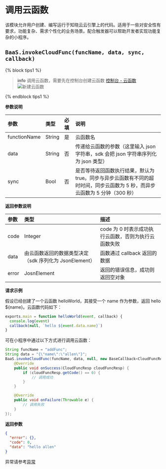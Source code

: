 <!-- ex_nonav -->

# 调用云函数

该模块允许用户创建、编写运行于知晓云云引擎上的代码。适用于一些对安全性有要求，功能复杂、需求个性化的业务场景。配合触发器可以帮助开发者实现功能复杂的小程序。

## `BaaS.invokeCloudFunc(funcName, data, sync, callback)` 

{% block tips1 %}

> **info**
> 调用云函数，需要先在控制台创建云函数 [控制台 - 云函数](https://cloud.minapp.com/dashboard/#/app/engine/cloud-function/function/)
> ![新建云函数](/images/dashboard/cloud-function-add.jpg)

{% endblock tips1 %}

**参数说明**

| 参数          | 类型   | 必填 | 说明 |
| :----------- | :----- | :-- | :-- |
| functionName | String | 是  | 云函数名 |
| data         | String | 否  | 传递给云函数的参数（这里输入 json 字符串，sdk 会把 json 字符串序列化为 json 类型） |
| sync         | Bool   | 否  | 是否等待返回函数执行结果，默认为 true。同步与异步云函数有不同的超时时间，同步云函数为 5 秒，而异步云函数为 5 分钟（300 秒）|

**返回参数说明**

| 参数   | 类型                   | 描述 |
| :---- | :--------------------- | :-- |
| code  | Integer                                          | code 为 0 时表示成功执行云函数，否则为执行云函数失败 |
| data  | 由云函数返回的数据类型决定（sdk 序列化为 JsonElement） | 函数通过 callback 返回的数据 |
| error | JosnElement                                      | 返回的错误信息，成功则返回空对象 |

**请求示例**

假设已经创建了一个云函数 helloWorld，其接受一个 name 作为参数，返回 hello ${name}。云函数代码如下：

```js
exports.main = function helloWorld(event, callback) {
  console.log(event)
  callback(null, `hello ${event.data.name}`)
}
```

可在小程序中通过以下方式进行调用云函数：

```java
String funcName = "addFunc";
String data = "{\"name\":\"allen\"}";
BaaS.invokeCloudFunc(funcName, data, null, new BaseCallback<CloudFuncResp>() {
    @Override
    public void onSuccess(CloudFuncResp cloudFuncResp) {
        if (cloudFuncResp.getCode() == 0) {
            // 调用成功
        }
    }

    @Override
    public void onFailure(Throwable e) {
        // 调用失败
    }
});
```

**返回参数**

```json
{
  "error": {},
  "code": 0,
  "data": "hello allen"
}
```

异常请参考[异常](./error-code.md)
